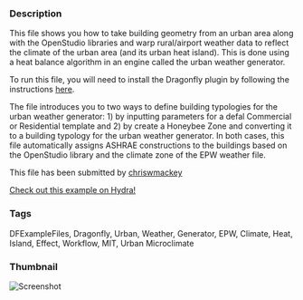 ### Description 
This file shows you how to take building geometry from an urban area along with the OpenStudio libraries and warp rural/airport weather data to reflect the climate of the urban area (and its urban heat island). This is done using a heat balance algorithm in an engine called the urban weather generator.
To run this file, you will need to install the Dragonfly plugin by following the instructions [here](https://github.com/chriswmackey/Dragonfly/blob/master/resources/Installation_Instructions.MD).

The file introduces you to two ways to define building typologies for the urban weather generator: 1) by inputting parameters for a defal Commercial or Residential template and 2) by create a Honeybee Zone and converting it to a building typology for the urban weather generator.  In both cases, this file automatically assigns ASHRAE constructions to the buildings based on the OpenStudio library and the climate zone of the EPW weather file.

This file has been submitted by [chriswmackey](https://github.com/chriswmackey)

[Check out this example on Hydra!](http://hydrashare.github.io/hydra/viewer?owner=chriswmackey&fork=hydra_2&id=Urban_Weather_Generator_Workflow)
### Tags 
DFExampleFiles, Dragonfly, Urban, Weather, Generator, EPW, Climate, Heat, Island, Effect, Workflow, MIT, Urban Microclimate
### Thumbnail 
![Screenshot](https://raw.githubusercontent.com/chriswmackey/hydra/master/Urban_Weather_Generator_Workflow/thumbnail.png)
